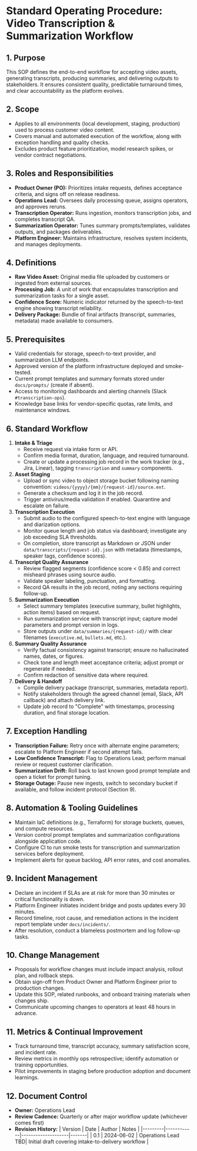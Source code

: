 # Standard Operating Procedure: Video Transcription & Summarization Workflow

## 1. Purpose
This SOP defines the end-to-end workflow for accepting video assets, generating transcripts, producing summaries, and delivering outputs to stakeholders. It ensures consistent quality, predictable turnaround times, and clear accountability as the platform evolves.

## 2. Scope
- Applies to all environments (local development, staging, production) used to process customer video content.
- Covers manual and automated execution of the workflow, along with exception handling and quality checks.
- Excludes product feature prioritization, model research spikes, or vendor contract negotiations.

## 3. Roles and Responsibilities
- **Product Owner (PO):** Prioritizes intake requests, defines acceptance criteria, and signs off on release readiness.
- **Operations Lead:** Oversees daily processing queue, assigns operators, and approves reruns.
- **Transcription Operator:** Runs ingestion, monitors transcription jobs, and completes transcript QA.
- **Summarization Operator:** Tunes summary prompts/templates, validates outputs, and packages deliverables.
- **Platform Engineer:** Maintains infrastructure, resolves system incidents, and manages deployments.

## 4. Definitions
- **Raw Video Asset:** Original media file uploaded by customers or ingested from external sources.
- **Processing Job:** A unit of work that encapsulates transcription and summarization tasks for a single asset.
- **Confidence Score:** Numeric indicator returned by the speech-to-text engine showing transcript reliability.
- **Delivery Package:** Bundle of final artifacts (transcript, summaries, metadata) made available to consumers.

## 5. Prerequisites
- Valid credentials for storage, speech-to-text provider, and summarization LLM endpoints.
- Approved version of the platform infrastructure deployed and smoke-tested.
- Current prompt templates and summary formats stored under `docs/prompts/` (create if absent).
- Access to monitoring dashboards and alerting channels (Slack `#transcription-ops`).
- Knowledge base links for vendor-specific quotas, rate limits, and maintenance windows.

## 6. Standard Workflow
1. **Intake & Triage**
   - Receive request via intake form or API.
   - Confirm media format, duration, language, and required turnaround.
   - Create or update a processing job record in the work tracker (e.g., Jira, Linear), tagging `transcription` and `summary` components.
2. **Asset Staging**
   - Upload or sync video to object storage bucket following naming convention: `videos/{yyyy}/{mm}/{request-id}/source.ext`.
   - Generate a checksum and log it in the job record.
   - Trigger antivirus/media validation if enabled. Quarantine and escalate on failure.
3. **Transcription Execution**
   - Submit audio to the configured speech-to-text engine with language and diarization options.
   - Monitor queue length and job status via dashboard; investigate any job exceeding SLA thresholds.
   - On completion, store transcript as Markdown or JSON under `data/transcripts/{request-id}.json` with metadata (timestamps, speaker tags, confidence scores).
4. **Transcript Quality Assurance**
   - Review flagged segments (confidence score < 0.85) and correct misheard phrases using source audio.
   - Validate speaker labeling, punctuation, and formatting.
   - Record QA results in the job record, noting any sections requiring follow-up.
5. **Summarization Execution**
   - Select summary templates (executive summary, bullet highlights, action items) based on request.
   - Run summarization service with transcript input; capture model parameters and prompt version in logs.
   - Store outputs under `data/summaries/{request-id}/` with clear filenames (`executive.md`, `bullets.md`, etc.).
6. **Summary Quality Assurance**
   - Verify factual consistency against transcript; ensure no hallucinated names, dates, or figures.
   - Check tone and length meet acceptance criteria; adjust prompt or regenerate if needed.
   - Confirm redaction of sensitive data where required.
7. **Delivery & Handoff**
   - Compile delivery package (transcript, summaries, metadata report).
   - Notify stakeholders through the agreed channel (email, Slack, API callback) and attach delivery link.
   - Update job record to "Complete" with timestamps, processing duration, and final storage location.

## 7. Exception Handling
- **Transcription Failure:** Retry once with alternate engine parameters; escalate to Platform Engineer if second attempt fails.
- **Low Confidence Transcript:** Flag to Operations Lead; perform manual review or request customer clarification.
- **Summarization Drift:** Roll back to last known good prompt template and open a ticket for prompt tuning.
- **Storage Outage:** Pause new ingests, switch to secondary bucket if available, and follow incident protocol (Section 9).

## 8. Automation & Tooling Guidelines
- Maintain IaC definitions (e.g., Terraform) for storage buckets, queues, and compute resources.
- Version control prompt templates and summarization configurations alongside application code.
- Configure CI to run smoke tests for transcription and summarization services before deployment.
- Implement alerts for queue backlog, API error rates, and cost anomalies.

## 9. Incident Management
- Declare an incident if SLAs are at risk for more than 30 minutes or critical functionality is down.
- Platform Engineer initiates incident bridge and posts updates every 30 minutes.
- Record timeline, root cause, and remediation actions in the incident report template under `docs/incidents/`.
- After resolution, conduct a blameless postmortem and log follow-up tasks.

## 10. Change Management
- Proposals for workflow changes must include impact analysis, rollout plan, and rollback steps.
- Obtain sign-off from Product Owner and Platform Engineer prior to production changes.
- Update this SOP, related runbooks, and onboard training materials when changes ship.
- Communicate upcoming changes to operators at least 48 hours in advance.

## 11. Metrics & Continual Improvement
- Track turnaround time, transcript accuracy, summary satisfaction score, and incident rate.
- Review metrics in monthly ops retrospective; identify automation or training opportunities.
- Pilot improvements in staging before production adoption and document learnings.

## 12. Document Control
- **Owner:** Operations Lead
- **Review Cadence:** Quarterly or after major workflow update (whichever comes first)
- **Revision History:**
  | Version | Date       | Author             | Notes |
  |---------|------------|--------------------|-------|
  | 0.1     | 2024-06-02 | Operations Lead TBD| Initial draft covering intake-to-delivery workflow |
